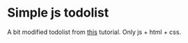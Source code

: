 # Simple js todolist
A bit modified todolist from [this](https://www.w3schools.com/howto/howto_js_todolist.asp) tutorial. Only js + html + css.
